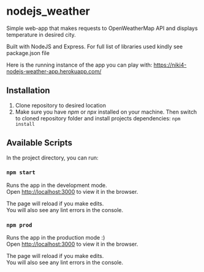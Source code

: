 # nodejs_weather

Simple web-app that makes requests to OpenWeatherMap API and displays temperature in desired city.

Built with NodeJS and Express. For full list of libraries used kindly see package.json file

Here is the running instance of the app you can play with:
https://niki4-nodejs-weather-app.herokuapp.com/

## Installation
1. Clone repository to desired location
2. Make sure you have *npm* or *npx* installed on your machine. Then switch to cloned repository folder and install projects dependencies:
`npm install`

## Available Scripts

In the project directory, you can run:

### `npm start`

Runs the app in the development mode.<br>
Open [http://localhost:3000](http://localhost:3000) to view it in the browser.

The page will reload if you make edits.<br>
You will also see any lint errors in the console.

### `npm prod`

Runs the app in the production mode :)<br>
Open [http://localhost:3000](http://localhost:3000) to view it in the browser.

The page will reload if you make edits.<br>
You will also see any lint errors in the console.
